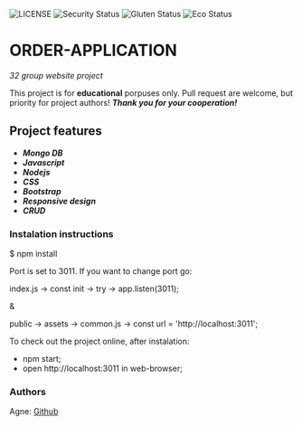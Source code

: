 ![LICENSE](https://img.shields.io/badge/license-MIT-blue.svg?style=flat-square)
![Security Status](https://img.shields.io/security-headers?label=Security&url=https%3A%2F%2Fgithub.com&style=flat-square)
![Gluten Status](https://img.shields.io/badge/Gluten-Free-green.svg)
![Eco Status](https://img.shields.io/badge/ECO-Friendly-green.svg)

# ORDER-APPLICATION

_32 group website project_

This project is for **educational** porpuses only. Pull request are welcome, but priority for project authors! **_Thank you for your cooperation!_**

## Project features

-   **_Mongo DB_**
-   **_Javascript_**
-   **_Nodejs_**
-   **_CSS_**
-   **_Bootstrap_**
-   **_Responsive design_**
-   **_CRUD_**

### Instalation instructions

$ npm install

Port is set to 3011. If you want to change port go:

index.js -> const init -> try -> app.listen(3011);

&

public -> assets -> common.js -> const url = 'http://localhost:3011';

To check out the project online, after instalation:

-   npm start;
-   open http://localhost:3011 in web-browser;

### Authors

Agne: [Github](https://github.com/agnekauk)
